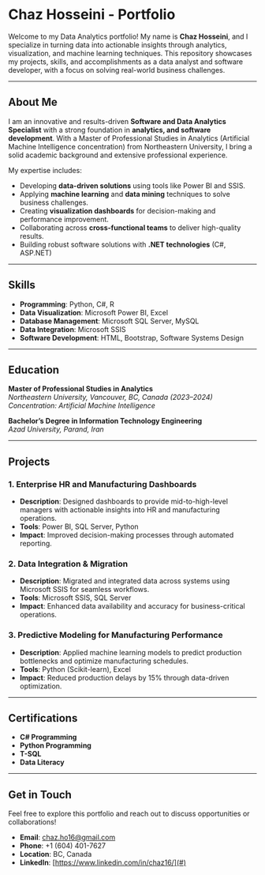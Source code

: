 # Chaz Hosseini - Portfolio

Welcome to my Data Analytics portfolio! My name is **Chaz Hosseini**, and I specialize in turning data into actionable insights through analytics, visualization, and machine learning techniques. This repository showcases my projects, skills, and accomplishments as a data analyst and software developer, with a focus on solving real-world business challenges.

---

## About Me

I am an innovative and results-driven **Software and Data Analytics Specialist** with a strong foundation in **analytics, and software development**. With a Master of Professional Studies in Analytics (Artificial Machine Intelligence concentration) from Northeastern University, I bring a solid academic background and extensive professional experience.

My expertise includes:
- Developing **data-driven solutions** using tools like Power BI and SSIS.
- Applying **machine learning** and **data mining** techniques to solve business challenges.
- Creating **visualization dashboards** for decision-making and performance improvement.
- Collaborating across **cross-functional teams** to deliver high-quality results.
- Building robust software solutions with **.NET technologies** (C#, ASP.NET)

---

## Skills

- **Programming**: Python, C#, R  
- **Data Visualization**: Microsoft Power BI, Excel  
- **Database Management**: Microsoft SQL Server, MySQL  
- **Data Integration**: Microsoft SSIS  
- **Software Development**: HTML, Bootstrap, Software Systems Design  

---

## Education

**Master of Professional Studies in Analytics**  
*Northeastern University, Vancouver, BC, Canada (2023–2024)*  
*Concentration: Artificial Machine Intelligence*  

**Bachelor’s Degree in Information Technology Engineering**  
*Azad University, Parand, Iran*

---

## Projects

### 1. **Enterprise HR and Manufacturing Dashboards**
- **Description**: Designed dashboards to provide mid-to-high-level managers with actionable insights into HR and manufacturing operations.
- **Tools**: Power BI, SQL Server, Python
- **Impact**: Improved decision-making processes through automated reporting.

### 2. **Data Integration & Migration**
- **Description**: Migrated and integrated data across systems using Microsoft SSIS for seamless workflows.
- **Tools**: Microsoft SSIS, SQL Server
- **Impact**: Enhanced data availability and accuracy for business-critical operations.

### 3. **Predictive Modeling for Manufacturing Performance**
- **Description**: Applied machine learning models to predict production bottlenecks and optimize manufacturing schedules.
- **Tools**: Python (Scikit-learn), Excel
- **Impact**: Reduced production delays by 15% through data-driven optimization.

---

## Certifications

- **C# Programming**  
- **Python Programming**  
- **T-SQL**  
- **Data Literacy**

---

## Get in Touch

Feel free to explore this portfolio and reach out to discuss opportunities or collaborations!

- **Email**: [chaz.ho16@gmail.com](mailto:chaz.ho16@gmail.com)  
- **Phone**: +1 (604) 401-7627  
- **Location**: BC, Canada  
- **LinkedIn**: [https://www.linkedin.com/in/chaz16/](#)

